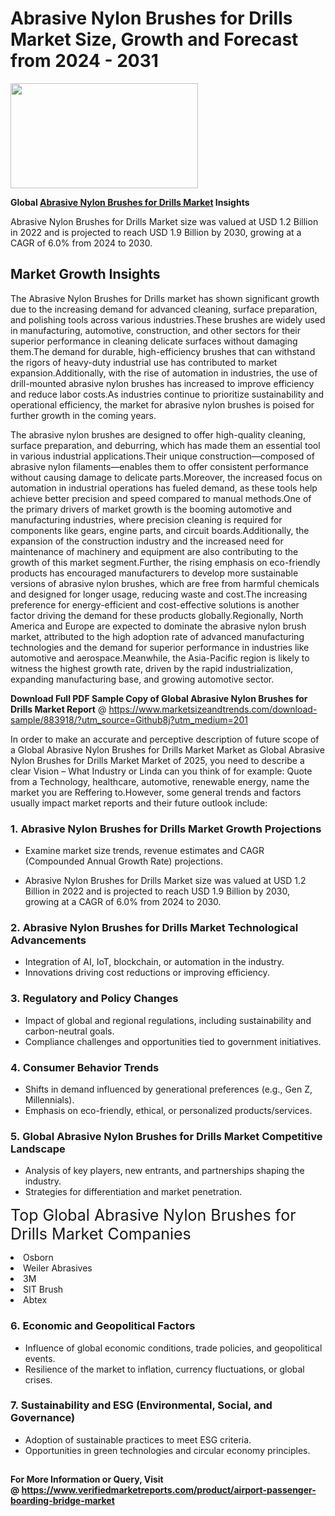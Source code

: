 <H1>Abrasive Nylon Brushes for Drills Market Size, Growth and Forecast from 2024 - 2031</H1><img class="aligncenter size-medium wp-image-584254" src="https://thirdeyenews.in/wp-content/uploads/2024/09/Global-Market-Research-300x168.jpeg" alt="" width="300" height="168" /><p><strong>Global&nbsp;<a href="https://www.marketsizeandtrends.com/download-sample/883918/?utm_source=Github8j?utm_medium=201">Abrasive Nylon Brushes for Drills Market</a> Insights</strong></p><p>Abrasive Nylon Brushes for Drills Market size was valued at USD 1.2 Billion in 2022 and is projected to reach USD 1.9 Billion by 2030, growing at a CAGR of 6.0% from 2024 to 2030.</p><p><h2>Market Growth Insights</h2> <p>The Abrasive Nylon Brushes for Drills market has shown significant growth due to the increasing demand for advanced cleaning, surface preparation, and polishing tools across various industries.These brushes are widely used in manufacturing, automotive, construction, and other sectors for their superior performance in cleaning delicate surfaces without damaging them.The demand for durable, high-efficiency brushes that can withstand the rigors of heavy-duty industrial use has contributed to market expansion.Additionally, with the rise of automation in industries, the use of drill-mounted abrasive nylon brushes has increased to improve efficiency and reduce labor costs.As industries continue to prioritize sustainability and operational efficiency, the market for abrasive nylon brushes is poised for further growth in the coming years. </p> <p>The abrasive nylon brushes are designed to offer high-quality cleaning, surface preparation, and deburring, which has made them an essential tool in various industrial applications.Their unique construction—composed of abrasive nylon filaments—enables them to offer consistent performance without causing damage to delicate parts.Moreover, the increased focus on automation in industrial operations has fueled demand, as these tools help achieve better precision and speed compared to manual methods.One of the primary drivers of market growth is the booming automotive and manufacturing industries, where precision cleaning is required for components like gears, engine parts, and circuit boards.Additionally, the expansion of the construction industry and the increased need for maintenance of machinery and equipment are also contributing to the growth of this market segment.Further, the rising emphasis on eco-friendly products has encouraged manufacturers to develop more sustainable versions of abrasive nylon brushes, which are free from harmful chemicals and designed for longer usage, reducing waste and cost.The increasing preference for energy-efficient and cost-effective solutions is another factor driving the demand for these products globally.Regionally, North America and Europe are expected to dominate the abrasive nylon brush market, attributed to the high adoption rate of advanced manufacturing technologies and the demand for superior performance in industries like automotive and aerospace.Meanwhile, the Asia-Pacific region is likely to witness the highest growth rate, driven by the rapid industrialization, expanding manufacturing base, and growing automotive sector.</p><p><span class=""><strong>Download Full PDF Sample Copy of Global Abrasive Nylon Brushes for Drills Market Report</strong> @ <a href="https://www.marketsizeandtrends.com/download-sample/883918/?utm_source=Github8j?utm_medium=201" target="_blank">https://www.marketsizeandtrends.com/download-sample/883918/?utm_source=Github8j?utm_medium=201</a></span></p><p>In order to make an accurate and perceptive description of future scope of a Global&nbsp;Abrasive Nylon Brushes for Drills Market Market as Global&nbsp;Abrasive Nylon Brushes for Drills Market Market of 2025, you need to describe a clear Vision &ndash; What Industry or Linda can you think of for example: Quote from a Technology, healthcare, automotive, renewable energy, name the market you are Reffering to.However, some general trends and factors usually impact market reports and their future outlook include:</p><h3>1.&nbsp;<strong>Abrasive Nylon Brushes for Drills Market Growth Projections</strong></h3><ul><li>Examine market size trends, revenue estimates and CAGR (Compounded Annual Growth Rate) projections.</li><li><p>Abrasive Nylon Brushes for Drills Market size was valued at USD 1.2 Billion in 2022 and is projected to reach USD 1.9 Billion by 2030, growing at a CAGR of 6.0% from 2024 to 2030.</p></li></ul><h3>2.&nbsp;<strong>Abrasive Nylon Brushes for Drills Market Technological Advancements</strong></h3><ul><li>Integration of AI, IoT, blockchain, or automation in the industry.</li><li>Innovations driving cost reductions or improving efficiency.</li></ul><h3>3.&nbsp;<strong>Regulatory and Policy Changes</strong></h3><ul><li>Impact of global and regional regulations, including sustainability and carbon-neutral goals.</li><li>Compliance challenges and opportunities tied to government initiatives.</li></ul><h3>4.&nbsp;<strong>Consumer Behavior Trends</strong></h3><ul><li>Shifts in demand influenced by generational preferences (e.g., Gen Z, Millennials).</li><li>Emphasis on eco-friendly, ethical, or personalized products/services.</li></ul><h3>5.&nbsp;<strong>Global Abrasive Nylon Brushes for Drills Market Competitive Landscape</strong></h3><ul><li>Analysis of key players, new entrants, and partnerships shaping the industry.</li><li>Strategies for differentiation and market penetration.</li></ul><p data-pm-slice="1 1 []"><span style="color: inherit; font-family: inherit; font-size: 25px;">Top Global Abrasive Nylon Brushes for Drills Market Companies</span></p><div class="" data-test-id=""><p><li>Osborn</li><li> Weiler Abrasives</li><li> 3M</li><li> SIT Brush</li><li> Abtex</li></p></div><h3>6.&nbsp;<strong>Economic and Geopolitical Factors</strong></h3><ul><li>Influence of global economic conditions, trade policies, and geopolitical events.</li><li>Resilience of the market to inflation, currency fluctuations, or global crises.</li></ul><h3>7.&nbsp;<strong>Sustainability and ESG (Environmental, Social, and Governance)</strong></h3><ul><li>Adoption of sustainable practices to meet ESG criteria.</li><li>Opportunities in green technologies and circular economy principles.</li></ul><h2><strong style="font-size: 14px;">For More Information or Query, Visit @&nbsp;</strong><a style="background-color: #ffffff; font-size: 14px;" href="https://www.marketsizeandtrends.com/report/abrasive-nylon-brushes-for-drills-market/" target="_blank">https://www.verifiedmarketreports.com/product/airport-passenger-boarding-bridge-market</a></h2>